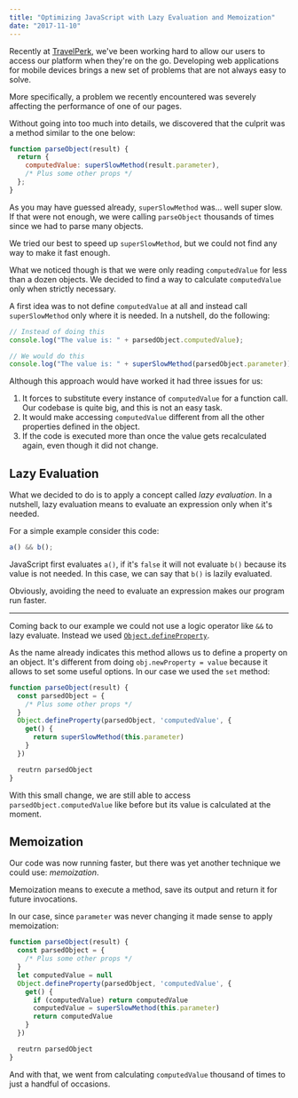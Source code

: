 ```yaml
---
title: "Optimizing JavaScript with Lazy Evaluation and Memoization"
date: "2017-11-10"
---
```


Recently at
<a href="https://www.travelperk.com/" target="_blank">TravelPerk</a>, we've been
working hard to allow our users to access our platform when they're on the go.
Developing web applications for mobile devices brings a new set of problems that
are not always easy to solve.

More specifically, a problem we recently encountered was severely affecting the
performance of one of our pages.

Without going into too much into details, we discovered that the culprit was a
method similar to the one below:

```js
function parseObject(result) {
  return {
    computedValue: superSlowMethod(result.parameter),
    /* Plus some other props */
  };
}
```

As you may have guessed already, `superSlowMethod` was&hellip; well super slow.
If that were not enough, we were calling `parseObject` thousands of times since
we had to parse many objects.

We tried our best to speed up `superSlowMethod`, but we could not find any way
to make it fast enough.

What we noticed though is that we were only reading `computedValue` for less
than a dozen objects. We decided to find a way to calculate `computedValue` only
when strictly necessary.

A first idea was to not define `computedValue` at all and instead call
`superSlowMethod` only where it is needed. In a nutshell, do the following:

```js
// Instead of doing this
console.log("The value is: " + parsedObject.computedValue);

// We would do this
console.log("The value is: " + superSlowMethod(parsedObject.parameter));
```

Although this approach would have worked it had three issues for us:

1. It forces to substitute every instance of `computedValue` for a function
   call. Our codebase is quite big, and this is not an easy task.
1. It would make accessing `computedValue` different from all the other
   properties defined in the object.
1. If the code is executed more than once the value gets recalculated again,
   even though it did not change.

## Lazy Evaluation

What we decided to do is to apply a concept called _lazy evaluation_. In a
nutshell, lazy evaluation means to evaluate an expression only when it's needed.

For a simple example consider this code:

```js
a() && b();
```

JavaScript first evaluates `a()`, if it's `false` it will not evaluate `b()`
because its value is not needed. In this case, we can say that `b()` is lazily
evaluated.

Obviously, avoiding the need to evaluate an expression makes our program run
faster.

---

Coming back to our example we could not use a logic operator like `&&` to lazy
evaluate. Instead we used
<a href="https://developer.mozilla.org/en-US/docs/Web/JavaScript/Reference/Global_Objects/Object/defineProperty" target="_blank">`Object.defineProperty`</a>.

As the name already indicates this method allows us to define a property on an
object. It's different from doing `obj.newProperty = value` because it allows to
set some useful options. In our case we used the `set` method:

```js
function parseObject(result) {
  const parsedObject = {
    /* Plus some other props */
  }
  Object.defineProperty(parsedObject, 'computedValue', {
    get() {
      return superSlowMethod(this.parameter)
    }
  })

  reutrn parsedObject
}
```

With this small change, we are still able to access `parsedObject.computedValue`
like before but its value is calculated at the moment.

## Memoization

Our code was now running faster, but there was yet another technique we could
use: _memoization_.

Memoization means to execute a method, save its output and return it for future
invocations.

In our case, since `parameter` was never changing it made sense to apply
memoization:

```js
function parseObject(result) {
  const parsedObject = {
    /* Plus some other props */
  }
  let computedValue = null
  Object.defineProperty(parsedObject, 'computedValue', {
    get() {
      if (computedValue) return computedValue
      computedValue = superSlowMethod(this.parameter)
      return computedValue
    }
  })

  reutrn parsedObject
}
```

And with that, we went from calculating `computedValue` thousand of times to
just a handful of occasions.
